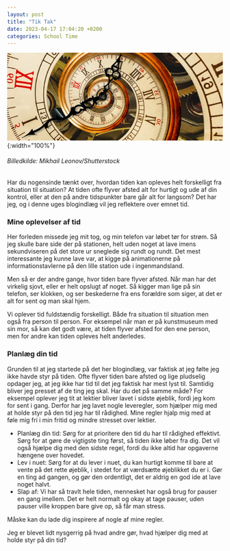 ```yaml
---
layout: post
title: "Tik Tak"
date: 2023-04-17 17:04:20 +0200
categories: School Time
---
```

![Ur spriral](https://raw.githubusercontent.com/Un10ck3d/blog/main/image1.png){:width="100%"}
###### Billedkilde: Mikhail Leonov/Shutterstock

Har du nogensinde tænkt over, hvordan tiden kan opleves helt forskelligt fra situation til situation? At tiden ofte flyver afsted alt for hurtigt og ude af din kontrol, eller at den på andre tidspunkter bare går alt for langsom? Det har jeg, og i denne uges blogindlæg vil jeg reflektere over emnet tid.

### **Mine oplevelser af tid**

Her forleden missede jeg mit tog, og min telefon var løbet tør for strøm. Så jeg skulle bare side der på stationen, helt uden noget at lave imens sekundviseren på det store ur sneglede sig rundt og rundt. Det mest interessante jeg kunne lave var, at kigge på animationerne på informationstavlerne på den lille station ude i ingenmandsland.

Men så er der andre gange, hvor tiden bare flyver afsted. Når man har det virkelig sjovt, eller er helt opslugt af noget. Så kigger man lige på sin telefon, ser klokken, og ser beskederne fra ens forældre som siger, at det er alt for sent og man skal hjem.

Vi oplever tid fuldstændig forskelligt. Både fra situation til situation men også fra person til person. For eksempel når man er på kunstmuseum med sin mor, så kan det godt være, at tiden flyver afsted for den ene person, men for andre kan tiden opleves helt anderledes.

### **Planlæg din tid**

Grunden til at jeg startede på det her blogindlæg, var faktisk at jeg følte jeg ikke havde styr på tiden. Ofte flyver tiden bare afsted og lige pludselig opdager jeg, at jeg ikke har tid til det jeg faktisk har mest lyst til. Samtidig bliver jeg presset af de ting jeg skal. Har du det på samme måde? For eksempel oplever jeg tit at lektier bliver lavet i sidste øjeblik, fordi jeg kom for sent i gang. Derfor har jeg lavet nogle leveregler, som hjælper mig med at holde styr på den tid jeg har til rådighed. Mine regler hjalp mig med at føle mig fri i min fritid og mindre stresset over lektier.

- Planlæg din tid: Sørg for at prioritere den tid du har til rådighed effektivt. Sørg for at gøre de vigtigste ting først, så tiden ikke løber fra dig. Det vil også hjælpe dig med den sidste regel, fordi du ikke altid har opgaverne hængene over hovedet.
- Lev i nuet: Sørg for at du lever i nuet, du kan hurtigt komme til bare at vente på det rette øjeblik, i stedet for at værdsætte øjeblikket du er i. Gør en ting ad gangen, og gør den ordentligt, det er aldrig en god ide at lave noget halvt.
- Slap af: Vi har så travlt hele tiden, mennesket har også brug for pauser en gang imellem. Det er helt normalt og okay at tage pauser, uden pauser ville kroppen bare give op, så får man stress.

Måske kan du lade dig inspirere af nogle af mine regler.

Jeg er blevet lidt nysgerrig på hvad andre gør, hvad hjælper dig med at holde styr på din tid?
